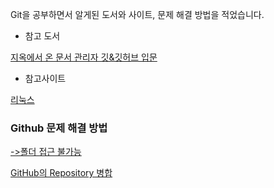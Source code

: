 Git을 공부하면서 알게된 도서와 사이트, 문제 해결 방법을 적었습니다.

* 참고 도서

[지옥에서 온 문서 관리자 깃&깃허브 입문](https://www.google.co.kr/books/edition/Do_it_%EC%A7%80%EC%98%A5%EC%97%90%EC%84%9C_%EC%98%A8_%EB%AC%B8%EC%84%9C_%EA%B4%80%EB%A6%AC%EC%9E%90/W6HFDwAAQBAJ?hl=ko&gbpv=0)

* 참고사이트

[리눅스](https://veneas.tistory.com/category/OS/Linux)


### Github 문제 해결 방법
[->폴더 접근 불가능](https://github.com/YouAndMeToo3323/TIL/blob/main/Git/-%3E%ED%8F%B4%EB%8D%94%20%EC%8B%A4%ED%96%89%20%EB%B6%88%EA%B0%80.md)

[GitHub의 Repository 병합](https://github.com/YouAndMeToo3323/TIL/blob/main/Git/Repository%20%EB%B3%91%ED%95%A9.md)
